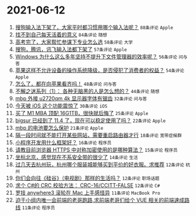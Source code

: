 # 2021-06-12

1. [搜狗输入法下架了，大家平时都习惯用哪个输入法呢？](https://www.v2ex.com/t/783039) `88条评论` `Apple`
1. [找不到自己每天活着的意义](https://www.v2ex.com/t/783089) `84条评论` `随想`
1. [高考完了，大家帮忙参谋下专业怎么选](https://www.v2ex.com/t/783083) `58条评论` `大学`
1. [搜狗，腾讯，讯飞输入法都下架了](https://www.v2ex.com/t/783055) `57条评论` `Apple`
1. [Windows 为什么这么多年坚持不提升下文件管理器的效率呢？](https://www.v2ex.com/t/783038) `56条评论` `问与答`
1. [苹果这样不允许设备的操作系统降级，是否侵犯了消费者的权益？](https://www.v2ex.com/t/783073) `54条评论` `Apple`
1. [怎么了，都在向苹果看齐吗！](https://www.v2ex.com/t/783051) `48条评论` `问与答`
1. [不解之迷系列（1）： 各种无脑黑的人是怎么想的？](https://www.v2ex.com/t/783105) `44条评论` `随想`
1. [mbp 外接 u2720qm 4k 显示器字体有锯齿](https://www.v2ex.com/t/783056) `32条评论` `问与答`
1. [今天被 iOS 这个功能震惊了](https://www.v2ex.com/t/783078) `30条评论` `iOS`
1. [买了 M1 MBA 顶配 16G1TB，很快就后悔了](https://www.v2ex.com/t/783112) `25条评论` `Apple`
1. [bigsur 已经到了 11.4 了，现在可以稳定使用了吗？](https://www.v2ex.com/t/783100) `22条评论` `Apple`
1. [mbp 的电池要怎么保护](https://www.v2ex.com/t/783125) `21条评论` `Apple`
1. [隔一段时间就不能打开某些网站，需要重启路由器才行](https://www.v2ex.com/t/783095) `18条评论` `宽带症候群`
1. [小程序开发用什么框架好？](https://www.v2ex.com/t/783101) `16条评论` `程序员`
1. [请教目前浏览器 HTTPS 中对称加密使用的是哪种算法？](https://www.v2ex.com/t/783059) `15条评论` `程序员`
1. [坐标北京，感觉现在不系安全带的很少了](https://www.v2ex.com/t/783115) `14条评论` `生活`
1. [过几天去杭州玩，杭州哪个服装城能够买到平价的好衣服。求推荐](https://www.v2ex.com/t/783082) `12条评论` `杭州`
1. [你们会向往《硅谷》（电视剧）那样的生活吗？](https://www.v2ex.com/t/783057) `12条评论` `职场话题`
1. [求个 C#的 CRC 校验方法： CRC-16/CCITT-FALSE](https://www.v2ex.com/t/783047) `12条评论` `C#`
1. [罗技 anywhere3 滚轮在 Mac 上手感怪异](https://www.v2ex.com/t/783114) `11条评论` `MacBook Pro`
1. [迫于小组内唯一会前端的老哥跑路,求前端老哥们给个 VUE 相关的前端速成路线](https://www.v2ex.com/t/783104) `11条评论` `程序员`
